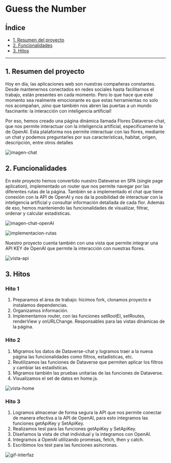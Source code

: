 # Guess the Number

## Índice

* [1. Resumen del proyecto](#1-resumen-del-proyecto)
* [2. Funcionalidades](#2-funcionalidades)
* [3. Hitos](#3-hitos)

***

## 1. Resumen del proyecto

Hoy en día, las aplicaciones web son nuestras compañeras constantes. Desde mantenernos conectados en redes sociales hasta facilitarnos el trabajo, están presentes en cada momento. Pero lo que hace que este momento sea realmente emocionante es que estas herramientas no solo nos acompañan, ¡sino que también nos abren las puertas a un mundo fascinante: la interacción con inteligencia artificial!

Por eso, hemos creado una página dinámica llamada Flores Dataverse-chat, que nos permite interactuar con la inteligencia artificial, especificamente la de OpenAI. Esta plataforma nos permite interactuar con las flores, mediante un chat y podemos preguntarles por sus características, habitat, origen, descripción, entre otros detalles

![imagen-chat](src/assets/images/imagen-chat.png)

## 2. Funcionalidades

En este proyecto hemos convertido nuestro Dateverse en SPA (single page aplication), implementado un router que nos permite navegar por las diferentes rutas de la página. También se a implementado el chat que tiene conexión con la API de OpenAI y nos da la posibilidad de interactuar con la inteligencia artificial y consultar información detallada de cada flor. Además de eso, hemos manteniendo las funcionalidades de visualizar, filtrar, ordenar y calcular estadísticas.

![imagen-chat-openAI](src/assets/images/imagen-chat-openai.png)

![implementacion-rutas](src/assets/images/implementación-rutas.png)

Nuestro proyecto cuenta también con una vista que permite integrar una API KEY de OpenAI que permite la interacción con nuestras flores.

![vista-api](src/assets/images/vista-api.png)

## 3. Hitos

### Hito 1

1. Preparamos el área de trabajo: hicimos fork, clonamos proyecto e instalamos dependencias.
2. Organizamos información.
3. Implementamos router, con las funciones setRootEl, setRoutes, renderView y onURLChange. Responsables para las vistas dinámicas de la página.

### Hito 2

1. Migramos los datos de Dataverse-chat y logramos traer a la nueva página las funcionalidades como filtros, estadísticas, etc.
2. Reutilizamos las funciones de Dataverse que permiten aplicar los filtros y cambiar las estadísticas.
3. Migramos también las pruebas unitarias de las funciones de Dataverse.
4. Visualizamos el set de datos en home.js.

![vista-home](src/assets/images/vista-home.png)

### Hito 3

1. Logramos almacenar de forma segura la API que nos permite conectar de manera efectiva a la API de OpenAI, para esto integramos las funciones getApiKey y SetApiKey.
2. Realizamos test para las funciones getApiKey y SetApiKey.
3. Diseñamos la vista de chat individual y la integramos con OpenAI.
4. Integramos a OpenAI utilizando promesas, fetch, then y catch.
5. Escribimos los test para las funciones asíncronas.

![gif-interfaz](src/assets/images/video-dataverse-chat.gif)